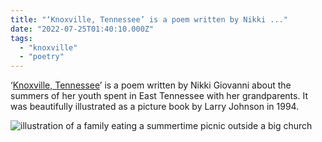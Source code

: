 ```yaml
---
title: "‘Knoxville, Tennessee’ is a poem written by Nikki ..."
date: "2022-07-25T01:40:10.000Z"
tags: 
  - "knoxville"
  - "poetry"
---
```


‘[Knoxville, Tennessee](https://poets.org/poem/knoxville-tennessee)’ is a poem written by Nikki Giovanni about the summers of her youth spent in East Tennessee with her grandparents. It was beautifully illustrated as a picture book by Larry Johnson in 1994.

![illustration of a family eating a summertime picnic outside a big church](images/b667a84aca.jpg)
